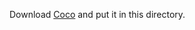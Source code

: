 Download [Coco](https://drive.google.com/drive/folders/18bpdoiaY_e_SqKAd90l7pwb6bq3spbIn?usp=sharing) and put it in this directory.
